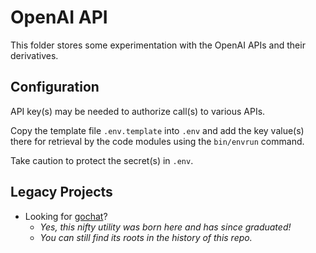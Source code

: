 # OpenAI API

This folder stores some experimentation with the OpenAI APIs and their derivatives.

## Configuration

API key(s) may be needed to authorize call(s) to various APIs.  

Copy the template file `.env.template` into `.env` and add the key value(s) there
for retrieval by the code modules using the `bin/envrun` command.

Take caution to protect the secret(s) in `.env`.

## Legacy Projects

- Looking for [gochat](https://github.com/noodnik2/gochat)?
  - _Yes, this nifty utility was born here and has since graduated!_
  - _You can still find its roots in the history of this repo._
